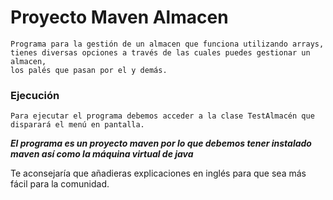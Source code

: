 # Proyecto Maven Almacen
    Programa para la gestión de un almacen que funciona utilizando arrays, 
    tienes diversas opciones a través de las cuales puedes gestionar un almacen, 
    los palés que pasan por el y demás.
    
### Ejecución
    Para ejecutar el programa debemos acceder a la clase TestAlmacén que disparará el menú en pantalla.
    
_**El programa es un proyecto maven por lo que debemos tener instalado maven así como la máquina virtual de java**_


Te aconsejaría que añadieras explicaciones en inglés para que sea más fácil para la comunidad.

